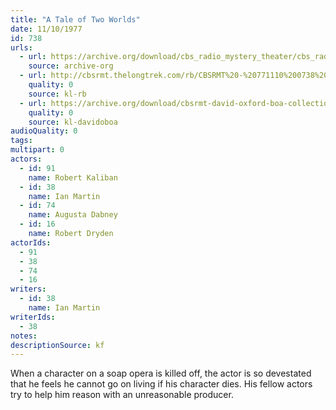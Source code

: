 ```yaml
---
title: "A Tale of Two Worlds"
date: 11/10/1977
id: 738
urls: 
  - url: https://archive.org/download/cbs_radio_mystery_theater/cbs_radio_mystery_theater-0701-0750.zip/cbs_radio_mystery_theater-0701-0750%2Fcbsrmt_0738_a_tale_of_two_worlds.mp3
    source: archive-org
  - url: http://cbsrmt.thelongtrek.com/rb/CBSRMT%20-%20771110%200738%20A%20Tale%20of%20Two%20Worlds_WLNH-FM__rb.mp3
    quality: 0
    source: kl-rb
  - url: https://archive.org/download/cbsrmt-david-oxford-boa-collection/CBSRMT-771110-0738-A-Tale-of-Two-Worlds-(128-48)_WBBM-JE-{BoA}.mp3
    quality: 0
    source: kl-davidoboa
audioQuality: 0
tags: 
multipart: 0
actors:  
  - id: 91
    name: Robert Kaliban  
  - id: 38
    name: Ian Martin  
  - id: 74
    name: Augusta Dabney  
  - id: 16
    name: Robert Dryden
actorIds:  
  - 91  
  - 38  
  - 74  
  - 16
writers:  
  - id: 38
    name: Ian Martin
writerIds:  
  - 38
notes: 
descriptionSource: kf
---
```

When a character on a soap opera is killed off, the actor is so devestated that he feels he cannot go on living if his character dies. His fellow actors try to help him reason with an unreasonable producer.